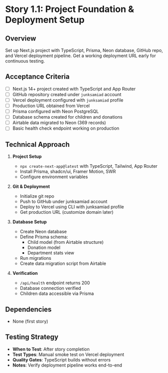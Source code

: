 # Story 1.1: Project Foundation & Deployment Setup

## Overview
Set up Next.js project with TypeScript, Prisma, Neon database, GitHub repo, and Vercel deployment pipeline. Get a working deployment URL early for continuous testing.

## Acceptance Criteria
- [ ] Next.js 14+ project created with TypeScript and App Router
- [ ] GitHub repository created under `junksamiad` account
- [ ] Vercel deployment configured with `junksamiad` profile
- [ ] Production URL obtained from Vercel
- [ ] Prisma configured with Neon PostgreSQL
- [ ] Database schema created for children and donations
- [ ] Airtable data migrated to Neon (369 records)
- [ ] Basic health check endpoint working on production

## Technical Approach
1. **Project Setup**
   - `npx create-next-app@latest` with TypeScript, Tailwind, App Router
   - Install Prisma, shadcn/ui, Framer Motion, SWR
   - Configure environment variables

2. **Git & Deployment**
   - Initialize git repo
   - Push to GitHub under junksamiad account
   - Deploy to Vercel using CLI with junksamiad profile
   - Get production URL (customize domain later)

3. **Database Setup**
   - Create Neon database
   - Define Prisma schema:
     - Child model (from Airtable structure)
     - Donation model
     - Department stats view
   - Run migrations
   - Create data migration script from Airtable

4. **Verification**
   - `/api/health` endpoint returns 200
   - Database connection verified
   - Children data accessible via Prisma

## Dependencies
- None (first story)

## Testing Strategy
- **When to Test**: After story completion
- **Test Types**: Manual smoke test on Vercel deployment
- **Quality Gates**: TypeScript builds without errors
- **Notes**: Verify deployment pipeline works end-to-end